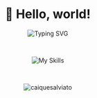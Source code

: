 <h1 align="center">👋 Hello, world!</h1>

<p align="center">
  <img src="https://readme-typing-svg.demolab.com?font=Fira+Code&size=24&pause=1000&color=F97316&center=true&vCenter=true&width=500&lines=My+name+is+Caique+Souza+Salviato.;I'm+19+years+old.;Welcome+to+my+GitHub+profile!" alt="Typing SVG" />
</p>

<br/>

<p align="center">
  <img src="https://skillicons.dev/icons?i=js,c" alt="My Skills" />
</p>

<br/>

<p align="center">
  <img src="https://komarev.com/ghpvc/?username=caiquesalviato&label=Profile+views&color=0e75b6&style=flat" alt="caiquesalviato" />
</p>
